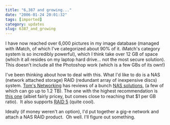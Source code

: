```yaml
---
title: "6,387 and growing..."
date: "2006-01-24 20:01:32"
tags: [imported]
category: updates
slug: 6387_and_growing
---
```

	
I have now reached over 6,000 pictures in my image database (managed with iMatch, of which I've categorized about 90% of it.  iMatch's category system is so incredibly powerful), which I think take over 12 GB of space (which it all resides on my laptop hard drive... not the most secure solution).  This doesn't include all the Photoshop work (which is a few GBs of its own!)

I've been thinking about how to deal with this.  What I'd like to do is a NAS (network attached storage) RAID (redundant array of inexpensive discs) system.  <a title="Tom's Networking" href="http://www.tomsnetworking.com">Tom's Networking</a> has reviews of a bunch <a title="NAS products" href="http://www.tomsnetworking.com/NAS.php">NAS solutions</a>, (a few of which can go up to 1.2 TB).  The one with the highest recommendation is <a title="Infrant NAS" href="http://www.tomsnetworking.com/Reviews-217-ProdID-H2H5.php">this one</a> (albiet fairly pricey, but comes close to reaching that $1 per GB ratio).  It also supports <a title="RAID 5..." href="http://www.raid.com/04_01_05.html">RAID 5</a> (quite cool).

Ideally (if money weren't an option), I'd put together a gig-e network and attach a NAS RAID product.  Oh well.  I'll figure out something.

